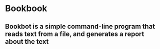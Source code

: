 # Bookbook

## Bookbot is a simple command-line program that reads text from a file, and generates a report about the text
